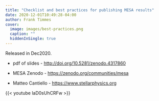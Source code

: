 ```yaml
---
title: "Checklist and best practices for publishing MESA results"
date: 2020-12-01T10:49:28-04:00
author: Frank Timmes
cover:
  image: images/best-practices.png
  caption: ""
  hiddenInSingle: true
---
```


Released in Dec2020.

* pdf of slides - http://doi.org/10.5281/zenodo.4317860

* MESA Zenodo - https://zenodo.org/communities/mesa

* Matteo Cantiello - https://www.stellarphysics.org

{{< youtube laD0sUhCRFw >}}
